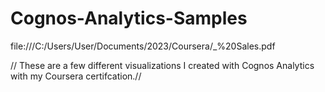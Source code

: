# Cognos-Analytics-Samples
file:///C:/Users/User/Documents/2023/Coursera/_%20Sales.pdf

// These are a few different visualizations I created with Cognos Analytics with my Coursera certifcation.//
